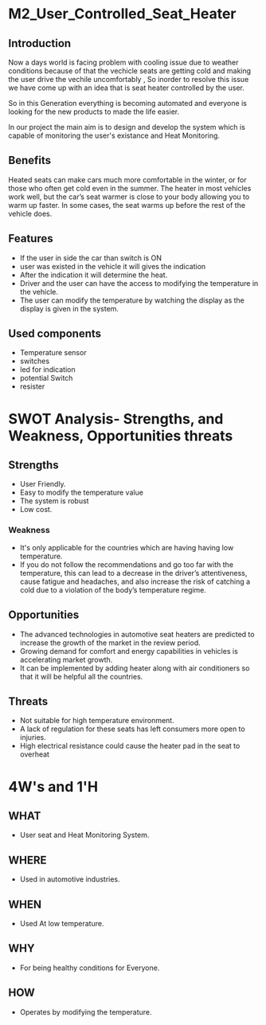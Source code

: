# M2_User_Controlled_Seat_Heater

## Introduction
   
Now a days world is facing problem with cooling issue due to weather conditions because of that the vechicle seats are getting cold and making the user drive the vechile uncomfortably , So inorder to resolve this issue we have come up with an idea that is seat heater controlled by the user.

So in this Generation everything is becoming automated and everyone is looking for the new products to made the life easier.

In our project the main aim is to design and develop the system which is capable of monitoring the user's existance and Heat Monitoring.

## Benefits
Heated seats can make cars much more comfortable in the winter, or for those who often get cold even in the summer. The heater in most vehicles work well, but the car’s seat warmer is close to your body allowing you to warm up faster. In some cases, the seat warms up before the rest of the vehicle does.

## Features
* If the user in side the car than switch is ON
* user was existed in the vehicle it will gives the indication
* After the indication it will determine the heat.
* Driver and the user can have the access to modifying the temperature in the vehicle.
* The user can modify the temperature by watching the display as the display is given in the system.

## Used components

* Temperature sensor
* switches
* led for indication
* potential Switch
* resister

# SWOT Analysis- Strengths, and Weakness, Opportunities threats

## Strengths

* User Friendly.
* Easy to modify the temperature value
* The system is robust
* Low cost.

### Weakness

* It's only applicable for the countries which are having having low temperature.
* If you do not follow the recommendations and go too far with the temperature, this can lead to a decrease in the driver’s attentiveness, cause fatigue and headaches, and also increase the risk of catching a cold due to a violation of the body’s temperature regime.

## Opportunities

* The advanced technologies in automotive seat heaters are predicted to increase the growth of the market in the review period.
* Growing demand for comfort and energy capabilities in vehicles is accelerating market growth.
* It can be implemented by adding heater along with air conditioners so that it will be helpful all the countries.

## Threats

* Not suitable for high temperature environment.
* A lack of regulation for these seats has left consumers more open to injuries.
* High electrical resistance could cause the heater pad in the seat to overheat

# 4W's and 1'H

## WHAT
* User seat and Heat Monitoring System.
## WHERE
* Used in automotive industries.
## WHEN 
* Used At low temperature.
## WHY 
* For being healthy conditions for Everyone.
## HOW 
* Operates by modifying the temperature.
